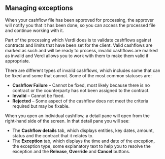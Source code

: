 ## Managing exceptions

When your cashflow file has been approved for processing, the approver will notify you that it has been done, so you can access the processed file and continue working with it.

Part of the processing which Verdi does is to validate cashflows against contracts and limits that have been set for the client. Valid cashflows are marked as such and will be ready to process, invalid cashflows are marked as invalid and Verdi allows you to work with them to make them valid if appropriate.

There are different types of invalid cashflows, which includes some that can be fixed and some that cannot. Some of the most common statuses are:
- **Cashflow Failure** – Cannot be fixed, most likely because there is no contract or the counterparty has not been assigned to the contract.
- **Invalid** – Cannot be fixed.
- **Rejected** – Some aspect of the cashflow does not meet the criteria required but may be fixable.

When you open an individual cashflow, a detail pane will open from the right-hand side of the screen. In that detail pane you will see:
- The **Cashflow details** tab, which displays entities, key dates, amount, status and the contract that it relates to.
- The **Exception** tab, which displays the time and date of the exception, the exception type, some explanatory text to help you to resolve the exception and the **Release**, **Override** and **Cancel** buttons.
